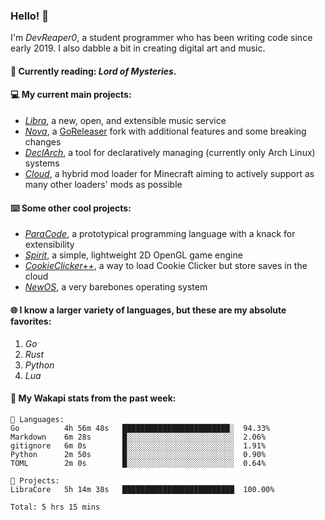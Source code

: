 ### Hello! 👋

I'm _DevReaper0_, a student programmer who has been writing code since early 2019. I also dabble a bit in creating digital art and music.

#### 📖 Currently reading: *Lord of Mysteries*.

#### 💻 My current main projects:

-   _[Libra](https://github.com/LibraMusic)_, a new, open, and extensible music service
-   _[Nova](https://github.com/LibraMusic/Nova)_, a [GoReleaser](https://github.com/goreleaser/goreleaser) fork with additional features and some breaking changes
-   _[DeclArch](https://github.com/DevReaper0/declarch)_, a tool for declaratively managing (currently only Arch Linux) systems
-   _[Cloud](https://github.com/CloudLoaderMC/CloudLoader)_, a hybrid mod loader for Minecraft aiming to actively support as many other loaders' mods as possible

#### ⌨️ Some other cool projects:

-   _[ParaCode](https://github.com/ParaCodeLang/ParaCode)_, a prototypical programming language with a knack for extensibility
-   _[Spirit](https://gitlab.com/DevReaper0/SpiritEngine)_, a simple, lightweight 2D OpenGL game engine
-   _[CookieClicker++](https://github.com/DevReaper0/CookieClickerPlusPlus)_, a way to load Cookie Clicker but store saves in the cloud
-   _[NewOS](https://github.com/DevReaper0/NewOS)_, a very barebones operating system

#### 🌐 I know a larger variety of languages, but these are my absolute favorites:

1. _Go_
2. _Rust_
3. _Python_
4. _Lua_

#### 📡 My Wakapi stats from the past week:

```text
💾 Languages:
Go          4h 56m 48s   ████████████████████████░  94.33%
Markdown    6m 28s       █░░░░░░░░░░░░░░░░░░░░░░░░  2.06%
gitignore   6m 0s        █░░░░░░░░░░░░░░░░░░░░░░░░  1.91%
Python      2m 50s       █░░░░░░░░░░░░░░░░░░░░░░░░  0.90%
TOML        2m 0s        █░░░░░░░░░░░░░░░░░░░░░░░░  0.64%

💼 Projects:
LibraCore   5h 14m 38s   █████████████████████████  100.00%

Total: 5 hrs 15 mins
```
